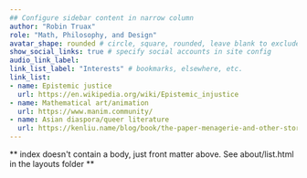 ```yaml
---
## Configure sidebar content in narrow column
author: "Robin Truax"
role: "Math, Philosophy, and Design"
avatar_shape: rounded # circle, square, rounded, leave blank to exclude
show_social_links: true # specify social accounts in site config
audio_link_label: 
link_list_label: "Interests" # bookmarks, elsewhere, etc.
link_list:
- name: Epistemic justice
  url: https://en.wikipedia.org/wiki/Epistemic_injustice
- name: Mathematical art/animation
  url: https://www.manim.community/
- name: Asian diaspora/queer literature
  url: https://kenliu.name/blog/book/the-paper-menagerie-and-other-stories/
---
```


** index doesn't contain a body, just front matter above.
See about/list.html in the layouts folder **